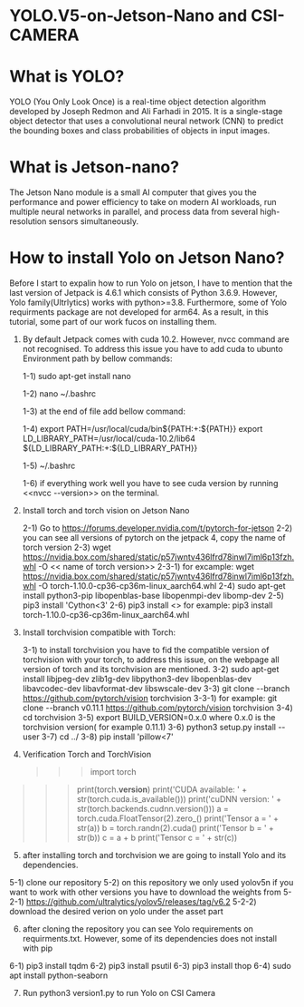 # YOLO.V5-on-Jetson-Nano and CSI-CAMERA

# What is YOLO? 
YOLO (You Only Look Once) is a real-time object detection algorithm developed by Joseph Redmon and Ali Farhadi in 2015. It is a single-stage object detector that uses a convolutional neural network (CNN) to predict the bounding boxes and class probabilities of objects in input images.

# What is Jetson-nano?
The Jetson Nano module is a small AI computer that gives you the performance and power efficiency to take on modern AI workloads, run multiple neural networks in parallel, and process data from several high-resolution sensors simultaneously.

# How to install Yolo on Jetson Nano?

Before I start to expalin how to run Yolo on jetson, I have to mention that the last version of Jetpack is 4.6.1 which consists of Python 3.6.9. However, Yolo family(Ultrlytics) works with python>=3.8. Furthermore, some of Yolo requirments package are not developed for arm64. As a result, in this tutorial, some part of our work fucos on installing them.

1) By default Jetpack comes with cuda 10.2. However, nvcc command are not recognised. To address this issue you have to add cuda to ubunto Environment path by bellow commands:
   
   1-1) sudo apt-get install nano
   
   1-2) nano ~/.bashrc
   
   1-3) at the end of file add bellow command:
   
   1-4) export PATH=/usr/local/cuda/bin${PATH:+:${PATH}}
        export LD_LIBRARY_PATH=/usr/local/cuda-10.2/lib64\
                         ${LD_LIBRARY_PATH:+:${LD_LIBRARY_PATH}}
   
   1-5) ~/.bashrc
   
   1-6) if everything work well you have to see cuda version by running <<nvcc --version>> on the terminal.
   
3) Install torch and torch vision on Jetson Nano
   
   2-1) Go to https://forums.developer.nvidia.com/t/pytorch-for-jetson
   2-2) you can see all versions of pytorch on the jetpack 4, copy the name of torch version
   2-3) wget https://nvidia.box.com/shared/static/p57jwntv436lfrd78inwl7iml6p13fzh.whl -O << name of torch version>>
   2-3-1) for excample: wget https://nvidia.box.com/shared/static/p57jwntv436lfrd78inwl7iml6p13fzh.whl -O  torch-1.10.0-cp36-cp36m-linux_aarch64.whl
   2-4) sudo apt-get install python3-pip libopenblas-base libopenmpi-dev libomp-dev
   2-5) pip3 install 'Cython<3'
   2-6) pip3 install <<name of torch version>> for example: pip3 install torch-1.10.0-cp36-cp36m-linux_aarch64.whl
   
4) Install torchvision compatible with Torch:
   
   3-1) to install torchvision you have to fid the compatible version of torchvision with your torch, to address this issue, on the webpage all version of torch and its torchvision are mentioned.
   3-2) sudo apt-get install libjpeg-dev zlib1g-dev libpython3-dev libopenblas-dev libavcodec-dev libavformat-dev libswscale-dev
   3-3) git clone --branch <version of torchvision> https://github.com/pytorch/vision torchvision
   3-3-1) for example: git clone --branch v0.11.1 https://github.com/pytorch/vision torchvision
   3-4) cd torchvision
   3-5) export BUILD_VERSION=0.x.0 where 0.x.0 is the torchvision version( for example 0.11.1)
   3-6) python3 setup.py install --user
   3-7) cd ../
   3-8) pip install 'pillow<7'
   
5) Verification Torch and TorchVision
   
   >>> import torch
  >>> print(torch.__version__)
  >>> print('CUDA available: ' + str(torch.cuda.is_available()))
  >>> print('cuDNN version: ' + str(torch.backends.cudnn.version()))
  >>> a = torch.cuda.FloatTensor(2).zero_()
  >>> print('Tensor a = ' + str(a))
  >>> b = torch.randn(2).cuda()
  >>> print('Tensor b = ' + str(b))
  >>> c = a + b
  >>> print('Tensor c = ' + str(c))

5) after installing torch and torchvision we are going to install Yolo and its dependencies.
   
  5-1) clone our repository
  5-2) on this repository we only used yolov5n if you want to work with other versions you have to download the weights from
  5-2-1) https://github.com/ultralytics/yolov5/releases/tag/v6.2
  5-2-2) download the desired verion on yolo under the asset part

6) after cloning the repository you can see Yolo requirements on requirments.txt. However, some of its dependencies does not install with pip
   
  6-1) pip3 install tqdm
  6-2) pip3 install psutil
  6-3) pip3 install thop
  6-4) sudo apt install python-seaborn

7) Run python3 version1.py to run Yolo on CSI Camera
